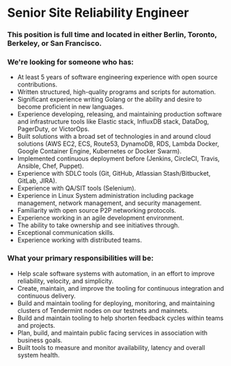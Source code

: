 # Senior Site Reliability Engineer

### This position is full time and located in either Berlin, Toronto, Berkeley, or San Francisco.

### We're looking for someone who has:
* At least 5 years of software engineering experience with open source contributions.
* Written structured, high-quality programs and scripts for automation.
* Significant experience writing Golang or the ability and desire to become proficient in new languages.
* Experience developing, releasing, and maintaining production software and infrastructure tools like Elastic stack, InfluxDB stack, DataDog, PagerDuty, or VictorOps.
* Built solutions with a broad set of technologies in and around cloud solutions (AWS EC2, ECS, Route53, DynamoDB, RDS, Lambda
Docker, Google Container Engine, Kubernetes or Docker Swarm).
* Implemented continuous deployment before (Jenkins, CircleCI, Travis, Ansible, Chef, Puppet).
* Experience with SDLC tools (Git, GitHub, Atlassian Stash/Bitbucket, GitLab, JIRA).
* Experience with QA/SIT tools (Selenium).
* Experience in Linux System administration including package management, network management, and security management.
* Familiarity with open source P2P networking protocols.
* Experience working in an agile development environment.
* The ability to take ownership and see initiatives through.
* Exceptional communication skills.
* Experience working with distributed teams.

### What your primary responsibilities will be:
* Help scale software systems with automation, in an effort to improve reliability, velocity, and simplicity.
* Create, maintain, and improve the tooling for continuous integration and continuous delivery.
* Build and maintain tooling for deploying, monitoring, and maintaining clusters of Tendermint nodes on our testnets and mainnets.
* Build and maintain tooling to help shorten feedback cycles within teams and projects.
* Plan, build, and maintain public facing services in association with business goals.
* Built tools to measure and monitor availability, latency and overall system health.
